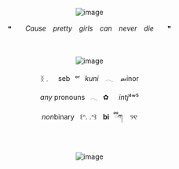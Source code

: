 <div align="center">

![image](https://github.com/user-attachments/assets/993ba80d-64d9-431e-8e5b-3c5fb5cc3f6c)


❝　　*Cause　pretty　girls　can　never　die*　　❞

<div align="center">　

<div align="center">

![image](https://github.com/user-attachments/assets/9935d45a-5fe2-41ec-b31d-bafa1a20c590)

<div align="center"> 

  ᛝ 𓈒⠀⠀seb⠀ᵒʳ⠀*kuni*⠀ 𓂃 ⠀𝓂inor
<div align="center">
  
*any* pronouns⠀𓂃⠀✿⠀⠀*intj*⁴ʷ⁵
<div align="center"> 
  
  *non*binary      ꒰ᐢ. .ᐢ꒱      **bi**⠀ྀིཀ      ୨୧

  <p align="center"


<div align="center">　
<div align="center">

![image](https://github.com/user-attachments/assets/9175fcb3-6bef-47e3-a567-79b213928610)





